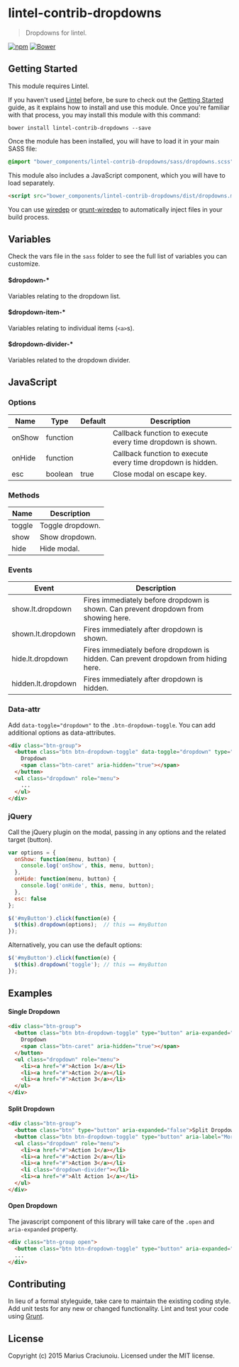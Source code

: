 lintel-contrib-dropdowns
========================

> Dropdowns for lintel.

[![npm](https://img.shields.io/npm/v/lintel-contrib-dropdowns.svg)](https://www.npmjs.com/package/lintel-contrib-dropdowns)
[![Bower](https://img.shields.io/bower/v/lintel-contrib-dropdowns.svg)](https://github.com/lintelio/lintel-contrib-dropdowns)


## Getting Started
This module requires Lintel.

If you haven't used [Lintel](http://lintel.io/) before, be sure to check out the [Getting Started](http://lintel.io/getting-started) guide, as it explains how to install and use this module. Once you're familiar with that process, you may install this module with this command:

```shell
bower install lintel-contrib-dropdowns --save
```

Once the module has been installed, you will have to load it in your main SASS file:

```scss
@import "bower_components/lintel-contrib-dropdowns/sass/dropdowns.scss"
```

This module also includes a JavaScript component, which you will have to load separately.

```html
<script src="bower_components/lintel-contrib-dropdowns/dist/dropdowns.min.js" type="text/javascript"></script>
```

You can use [wiredep](https://github.com/taptapship/wiredep) or [grunt-wiredep](https://github.com/stephenplusplus/grunt-wiredep) to automatically inject files in your build process.


## Variables
Check the vars file in the `sass` folder to see the full list of variables you can customize.

#### $dropdown-*
Variables relating to the dropdown list.

#### $dropdown-item-*  
Variables relating to individual items (`<a>`s).

#### $dropdown-divider-*
Variables related to the dropdown divider.


## JavaScript

### Options

Name      | Type                           | Default             | Description
--------- | ------------------------------ | ------------------- | -----------
onShow    | function                       |                     | Callback function to execute every time dropdown is shown.
onHide    | function                       |                     | Callback function to execute every time dropdown is hidden.
esc       | boolean                        | true                | Close modal on escape key.


### Methods

Name      | Description
--------- | -----------
toggle    | Toggle dropdown. 
show      | Show dropdown. 
hide      | Hide modal.


### Events

Event                | Description
-------------------- | ------------------------------
show.lt.dropdown     | Fires immediately before dropdown is shown. Can prevent dropdown from showing here.
shown.lt.dropdown    | Fires immediately after dropdown is shown.
hide.lt.dropdown     | Fires immediately before dropdown is hidden. Can prevent dropdown from hiding here.
hidden.lt.dropdown   | Fires immediately after dropdown is hidden.


### Data-attr
Add `data-toggle="dropdown"` to the `.btn-dropdown-toggle`.
You can add additional options as data-attributes.

```html
<div class="btn-group">
  <button class="btn btn-dropdown-toggle" data-toggle="dropdown" type="button" aria-haspopup="true" aria-expanded="false">
    Dropdown
    <span class="btn-caret" aria-hidden="true"></span>
  </button>
  <ul class="dropdown" role="menu">
    ...
  </ul>
</div>
```


### jQuery
Call the jQuery plugin on the modal, passing in any options and the related target (button).

```js
var options = {
  onShow: function(menu, button) {
    console.log('onShow', this, menu, button);
  },
  onHide: function(menu, button) {
    console.log('onHide', this, menu, button);
  },
  esc: false
};

$('#myButton').click(function(e) {
  $(this).dropdown(options);  // this == #myButton
});
```

Alternatively, you can use the default options:
```js
$('#myButton').click(function(e) {
  $(this).dropdown('toggle'); // this == #myButton
});
```


## Examples

#### Single Dropdown
```html
<div class="btn-group">
  <button class="btn btn-dropdown-toggle" type="button" aria-expanded="false">
    Dropdown
    <span class="btn-caret" aria-hidden="true"></span>
  </button>
  <ul class="dropdown" role="menu">
    <li><a href="#">Action 1</a></li>
    <li><a href="#">Action 2</a></li>
    <li><a href="#">Action 3</a></li>
  </ul>
</div>
```

#### Split Dropdown
```html
<div class="btn-group">
  <button class="btn" type="button" aria-expanded="false">Split Dropdown</button>
  <button class="btn btn-dropdown-toggle" type="button" aria-label="More Options"><span class="btn-caret" aria-hidden="true"></span></button>
  <ul class="dropdown" role="menu">
    <li><a href="#">Action 1</a></li>
    <li><a href="#">Action 2</a></li>
    <li><a href="#">Action 3</a></li>
    <li class="dropdown-divider"></li>
    <li><a href="#">Alt Action 1</a></li>
  </ul>
</div>
```

#### Open Dropdown
The javascript component of this library will take care of the `.open` and `aria-expanded` property.
```html
<div class="btn-group open">
  <button class="btn btn-dropdown-toggle" type="button" aria-expanded="true">...</button>
  ...
</div>
```


## Contributing
In lieu of a formal styleguide, take care to maintain the existing coding style. Add unit tests for any new or changed functionality. Lint and test your code using [Grunt](http://gruntjs.com/).


## License
Copyright (c) 2015 Marius Craciunoiu. Licensed under the MIT license.

